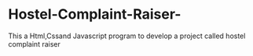 # Hostel-Complaint-Raiser-
This a Html,Cssand Javascript program to develop a project called hostel complaint raiser
